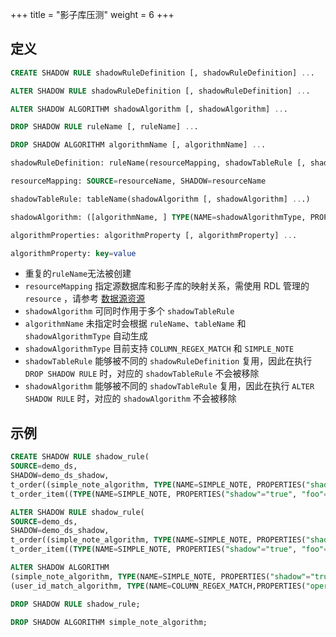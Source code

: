 +++
title = "影子库压测"
weight = 6
+++

## 定义

```sql
CREATE SHADOW RULE shadowRuleDefinition [, shadowRuleDefinition] ... 

ALTER SHADOW RULE shadowRuleDefinition [, shadowRuleDefinition] ... 

ALTER SHADOW ALGORITHM shadowAlgorithm [, shadowAlgorithm] ...

DROP SHADOW RULE ruleName [, ruleName] ...

DROP SHADOW ALGORITHM algorithmName [, algorithmName] ...

shadowRuleDefinition: ruleName(resourceMapping, shadowTableRule [, shadowTableRule] ...)

resourceMapping: SOURCE=resourceName, SHADOW=resourceName

shadowTableRule: tableName(shadowAlgorithm [, shadowAlgorithm] ...)

shadowAlgorithm: ([algorithmName, ] TYPE(NAME=shadowAlgorithmType, PROPERTIES([algorithmProperties] ...)))

algorithmProperties: algorithmProperty [, algorithmProperty] ... 

algorithmProperty: key=value
```

- 重复的`ruleName`无法被创建
- `resourceMapping` 指定源数据库和影子库的映射关系，需使用 RDL 管理的 `resource` ，请参考 [数据源资源](https://shardingsphere.apache.org/document/current/cn/features/dist-sql/syntax/rdl/rdl-resource/)
- `shadowAlgorithm` 可同时作用于多个 `shadowTableRule`
- `algorithmName` 未指定时会根据 `ruleName`、`tableName` 和 `shadowAlgorithmType` 自动生成
- `shadowAlgorithmType` 目前支持 `COLUMN_REGEX_MATCH` 和 `SIMPLE_NOTE`
- `shadowTableRule` 能够被不同的 `shadowRuleDefinition` 复用，因此在执行 `DROP SHADOW RULE` 时，对应的 `shadowTableRule` 不会被移除
- `shadowAlgorithm` 能够被不同的 `shadowTableRule` 复用，因此在执行 `ALTER SHADOW RULE` 时，对应的 `shadowAlgorithm` 不会被移除


## 示例

```sql
CREATE SHADOW RULE shadow_rule(
SOURCE=demo_ds,
SHADOW=demo_ds_shadow,
t_order((simple_note_algorithm, TYPE(NAME=SIMPLE_NOTE, PROPERTIES("shadow"="true", foo="bar"))),(TYPE(NAME=COLUMN_REGEX_MATCH, PROPERTIES("operation"="insert","column"="user_id", "regex"='[1]')))), 
t_order_item((TYPE(NAME=SIMPLE_NOTE, PROPERTIES("shadow"="true", "foo"="bar")))));

ALTER SHADOW RULE shadow_rule(
SOURCE=demo_ds,
SHADOW=demo_ds_shadow,
t_order((simple_note_algorithm, TYPE(NAME=SIMPLE_NOTE, PROPERTIES("shadow"="true", foo="bar"))),(TYPE(NAME=COLUMN_REGEX_MATCH, PROPERTIES("operation"="insert","column"="user_id", "regex"='[1]')))), 
t_order_item((TYPE(NAME=SIMPLE_NOTE, PROPERTIES("shadow"="true", "foo"="bar")))));

ALTER SHADOW ALGORITHM 
(simple_note_algorithm, TYPE(NAME=SIMPLE_NOTE, PROPERTIES("shadow"="true", "foo"="bar"))), 
(user_id_match_algorithm, TYPE(NAME=COLUMN_REGEX_MATCH,PROPERTIES("operation"="insert", "column"="user_id", "regex"='[1]')));

DROP SHADOW RULE shadow_rule;

DROP SHADOW ALGORITHM simple_note_algorithm;
```

